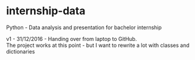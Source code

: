 # internship-data
Python - Data analysis and presentation for bachelor internship

v1  - 31/12/2016    -   Handing over from laptop to GitHub.   
                        The project works at this point - but I want to rewrite a lot with classes and dictionaries
